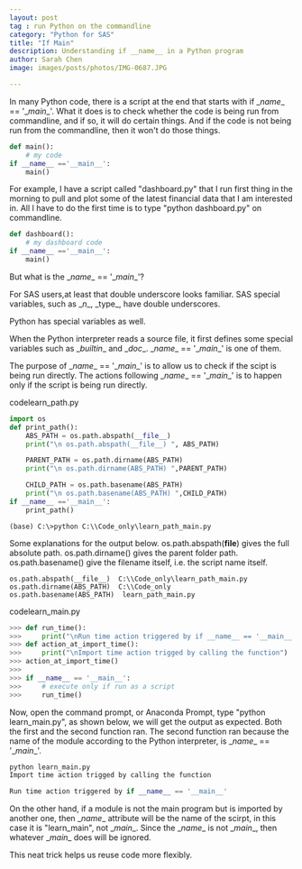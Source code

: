 ```yaml
---
layout: post
tag : run Python on the commandline
category: "Python for SAS"
title: "If Main"
description: Understanding if __name__ in a Python program
author: Sarah Chen
image: images/posts/photos/IMG-0687.JPG

---
```

In many Python code, there is a script at the end that starts with  <span class="coding">if \__name__ == '\__main__'</span>.  What it does is to check whether the code is being run from commandline, and if so, it will do certain things.  And if the code is not being run from the commandline, then it won't do those things. 

```python
def main():
    # my code
if __name__ =='__main__':
    main()
```

For example, I have a script called "dashboard.py" that I run first thing in the morning to pull and plot some of the latest financial data that I am interested in.  All I have to do the first time is to type "python dashboard.py" on commandline. 
```python
def dashboard():
    # my dashboard code
if __name__ =='__main__':
    main()
```

But what is the <span class="coding">\__name__ == '\__main__'</span>? 

For SAS users,at least that double underscore looks familiar.  SAS special variables, such as <span class="coding">\__n__</span>, <span class="coding">\_type_</span>, have double underscores.  

Python has special variables as well.    

When the Python interpreter reads a source file, it first defines some special variables such as <span class="coding">\__builtin__</span> and <span class="coding">\__doc__</span>. <span class="coding">\__name__ == '\__main__'</span> is one of them.

The purpose of <span class="coding">\__name__ == '\__main__'</span> is to allow us to check if the scipt is being run directly.  The actions following <span class="coding">\__name__ == '\__main__'</span> is to happen only if the script is being run directly.  

<div class="code-head"><span>code</span>learn_path.py</div>

```python
import os
def print_path():
    ABS_PATH = os.path.abspath(__file__)
    print("\n os.path.abspath(__file__) ", ABS_PATH)

    PARENT_PATH = os.path.dirname(ABS_PATH)
    print("\n os.path.dirname(ABS_PATH) ",PARENT_PATH)

    CHILD_PATH = os.path.basename(ABS_PATH)
    print("\n os.path.basename(ABS_PATH) ",CHILD_PATH)
if __name__ =='__main__':
    print_path()
```

```
(base) C:\>python C:\\Code_only\learn_path_main.py
```

Some explanations for the output below.  <span class="coding">os.path.abspath(__file__)</span> gives the full absolute path.  <span class="coding">os.path.dirname()</span> gives the parent folder path. <span class="coding">os.path.basename()</span> give the filename itself, i.e. the script name itself.

```
os.path.abspath(__file__)  C:\\Code_only\learn_path_main.py
os.path.dirname(ABS_PATH)  C:\\Code_only
os.path.basename(ABS_PATH)  learn_path_main.py
```

<div class="code-head"><span>code</span>learn_main.py</div>

```python
>>> def run_time():
>>>     print("\nRun time action triggered by if __name__ == '__main__'")
>>> def action_at_import_time():
>>>     print("\nImport time action trigged by calling the function")
>>> action_at_import_time()
>>>
>>> if __name__ == '__main__':
>>>     # execute only if run as a script
>>>     run_time()
```

Now, open the command prompt, or Anaconda Prompt, type "python learn_main.py", as shown below, we will get the output as expected. Both the first and the second function ran.  The second function ran because the name of the module according to the Python interpreter, is <span class="coding">\__name__ == '\__main__'</span>. 

```python
python learn_main.py
Import time action trigged by calling the function

Run time action triggered by if __name__ == '__main__'
```

On the other hand, if a module is not the main program but is imported by another one, then <span class="coding">\__name__</span> attribute will be the name of the scirpt, in this case it is "learn_main", not <span class="coding">\__main__</span>.  Since the <span class="coding">\__name__</span> is not \__main__, then whatever \__main__ does will be ignored. 

This neat trick helps us reuse code more flexibly.  